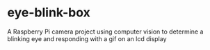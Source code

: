 # eye-blink-box
A Raspberry Pi camera project using computer vision to determine a blinking eye and responding with a gif on an lcd display
